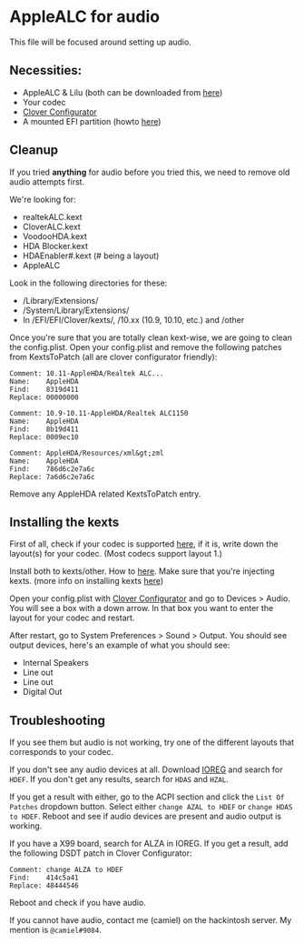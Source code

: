 # AppleALC for audio

This file will be focused around setting up audio.

## Necessities:
* AppleALC & Lilu (both can be downloaded from [here](https://1drv.ms/f/s!AiP7m5LaOED-mo9XA4Ml-69cwAsikQ))
* Your codec
* [Clover Configurator](http://mackie100projects.altervista.org/download-mac.php?version=classic)
* A mounted EFI partition (howto [here](../master/Tips.md#how-to-mount-efi))

## Cleanup
If you tried **anything** for audio before you tried this, we need to remove old audio attempts first.

We're looking for:
* realtekALC.kext
* CloverALC.kext
* VoodooHDA.kext
* HDA Blocker.kext
* HDAEnabler#.kext (# being a layout)
* AppleALC

Look in the following directories for these:
* /Library/Extensions/
* /System/Library/Extensions/
* In /EFI/EFI/Clover/kexts/, /10.xx (10.9, 10.10, etc.) and /other

Once you're sure that you are totally clean kext-wise, we are going to clean the config.plist. Open your config.plist and remove the following patches from KextsToPatch (all are clover configurator friendly):

```
Comment: 10.11-AppleHDA/Realtek ALC...
Name:    AppleHDA
Find:    8319d411
Replace: 00000000
```

```
Comment: 10.9-10.11-AppleHDA/Realtek ALC1150
Name:    AppleHDA
Find:    8b19d411
Replace: 0009ec10
```

```
Comment: AppleHDA/Resources/xml&gt;zml
Name:    AppleHDA
Find:    786d6c2e7a6c
Replace: 7a6d6c2e7a6c
```

Remove any AppleHDA related KextsToPatch entry.

## Installing the kexts
First of all, check if your codec is supported [here](https://github.com/vit9696/AppleALC/wiki/Supported-codecs), if it is, write down the layout(s) for your codec. (Most codecs support layout 1.)

Install both to kexts/other. How to [here](../master/Tips.md#how-to-mount-efi). Make sure that you're injecting kexts. (more info on installing kexts [here](../master/Tips.md#how-to-install-kexts))

Open your config.plist with [Clover Configurator](http://mackie100projects.altervista.org/download-mac.php?version=classic) and go to Devices > Audio. You will see a box with a down arrow. In that box you want to enter the layout for your codec and restart. 

After restart, go to System Preferences > Sound > Output. You should see output devices, here's an example of what you should see:
* Internal Speakers
* Line out
* Line out
* Digital Out

## Troubleshooting
If you see them but audio is not working, try one of the different layouts that corresponds to your codec.

If you don't see any audio devices at all. Download [IOREG](http://mac.softpedia.com/get/System-Utilities/IORegistryExplorer.shtml) and search for `HDEF`. If you don't get any results, search for `HDAS` and `HZAL`.

If you get a result with either, go to the ACPI section and click the `List Of Patches` dropdown button. Select either `change AZAL to HDEF` or `change HDAS to HDEF`. Reboot and see if audio devices are present and audio output is working.

If you have a X99 board, search for ALZA in IOREG. If you get a result, add the following DSDT patch in Clover Configurator:

```
Comment: change ALZA to HDEF
Find:    414c5a41
Replace: 48444546
```

Reboot and check if you have audio.

If you cannot have audio, contact me (camiel) on the hackintosh server. My mention is `@camiel#9084`.